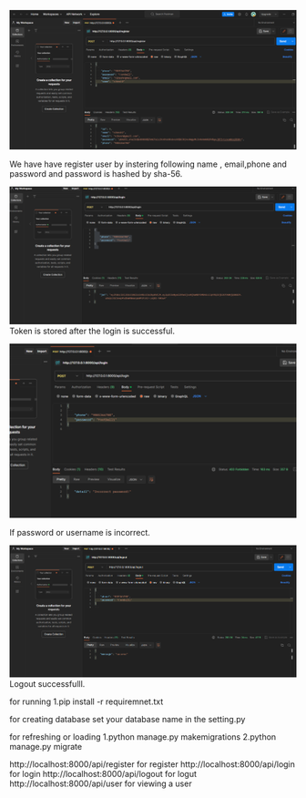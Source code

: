 ![img.png](img.png)

We have have register user by instering following name , email,phone and password and password is hashed by sha-56.

![img_1.png](img_1.png)
Token is stored after the login is successful.

![img_2.png](img_2.png)

If password or username is incorrect.

![img_3.png](img_3.png)
Logout successfulll.

for running
 1.pip install -r requiremnet.txt


for creating database set your database name in the setting.py

for refreshing or loading
 1.python manage.py makemigrations 
 2.python manage.py migrate

http://localhost:8000/api/register for register
http://localhost:8000/api/login for login
http://localhost:8000/api/logout for logut
http://localhost:8000/api/user for viewing a user


